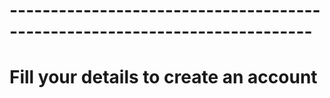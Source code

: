 # ---------------------------------------------------------------------------
# Fill your details to create an account